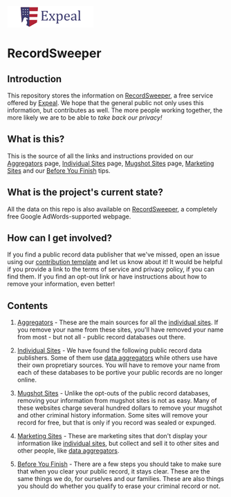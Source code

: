 ![Expeal Shield](_assets/expeal-logo.png)

# RecordSweeper

## Introduction

This repository stores the information on [RecordSweeper](http://www.recordsweeper.com/), a free service offered by [Expeal](https://www.expeal.com). We hope that the general public not only uses this information, but contributes as well. The more people working together, the more likely we are to be able to *take back our privacy!*

## What is this?

This is the source of all the links and instructions provided on our [Aggregators](https://www.expeal.com/recordsweeper/aggregators/) page, [Individual Sites](https://www.expeal.com/recordsweeper/individual-sites/) page, [Mugshot Sites](https://www.expeal.com/recordsweeper/mugshot-sites/) page, [Marketing Sites](marketing-sites.md) and our [Before You Finish](https://www.expeal.com/recordsweeper/before-you-finish/) tips.

## What is the project's current state?

All the data on this repo is also available on [RecordSweeper](http://www.recordsweeper.com/), a completely free Google AdWords-supported webpage.

## How can I get involved?

If you find a public record data publisher that we've missed, open an issue using our [contribution template](contribution-template.md) and let us know about it! It would be helpful if you provide a link to the terms of service and privacy policy, if you can find them. If you find an opt-out link or have instructions about how to remove your information, even better!

## Contents

1. [Aggregators](aggregators.md) - These are the main sources for all the [individual sites](individual-sites.md). If you remove your name from these sites, you'll have removed your name from most - but not all - public record databases out there.

2. [Individual Sites](individual-sites.md) - We have found the following public record data publishers. Some of them use [data aggregators](aggregators.md) while others use have their own propretiary sources. You will have to remove your name from each of these databases to be portive your public records are no longer online.

3. [Mugshot Sites](mugshot-sites.md) - Unlike the opt-outs of the public record databases, removing your information from mugshot sites is not as easy. Many of these websites charge several hundred dollars to remove your mugshot and other criminal history information. Some sites will remove your record for free, but that is only if you record was sealed or expunged.

4. [Marketing Sites](marketing-sites.md) - These are marketing sites that don't display your information like [individual sites](individual-sites.md), but collect and sell it to other sites and other people, like [data aggregators](aggregators.md).

5. [Before You Finish](before-you-finish.md) - There are a few steps you should take to make sure that when you clear your public record, it stays clear. These are the same things we do, for ourselves and our families. These are also things you should do whether you qualify to erase your criminal record or not.
